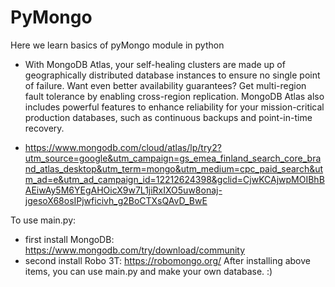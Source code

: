 # PyMongo
Here we learn basics of pyMongo module in python
* With MongoDB Atlas, your self-healing clusters are made up of geographically distributed database instances to ensure no single point of failure. Want even better availability guarantees? Get multi-region fault tolerance by enabling cross-region replication. MongoDB Atlas also includes powerful features to enhance reliability for your mission-critical production databases, such as continuous backups and point-in-time recovery.
- https://www.mongodb.com/cloud/atlas/lp/try2?utm_source=google&utm_campaign=gs_emea_finland_search_core_brand_atlas_desktop&utm_term=mongo&utm_medium=cpc_paid_search&utm_ad=e&utm_ad_campaign_id=12212624398&gclid=CjwKCAjwpMOIBhBAEiwAy5M6YEgAHOicX9w7L1jiRxIXO5uw8onaj-jgesoX68osIPjwficivh_g2BoCTXsQAvD_BwE

To use main.py:
- first install MongoDB: https://www.mongodb.com/try/download/community
- second install Robo 3T: https://robomongo.org/
After installing above items, you can use main.py and make your own database. :)

